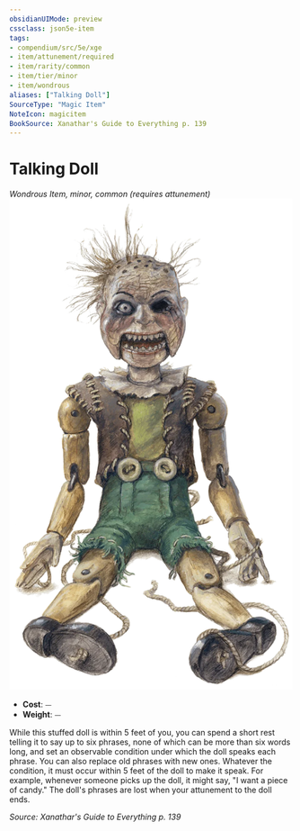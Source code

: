 ```yaml
---
obsidianUIMode: preview
cssclass: json5e-item
tags:
- compendium/src/5e/xge
- item/attunement/required
- item/rarity/common
- item/tier/minor
- item/wondrous
aliases: ["Talking Doll"]
SourceType: "Magic Item"
NoteIcon: magicitem
BookSource: Xanathar's Guide to Everything p. 139
---
```

# Talking Doll
*Wondrous Item, minor, common (requires attunement)*  
![](/3-Mechanics/CLI/items/img/talking-doll.webp#right)  

- **Cost**: ⏤
- **Weight**: ⏤

While this stuffed doll is within 5 feet of you, you can spend a short rest telling it to say up to six phrases, none of which can be more than six words long, and set an observable condition under which the doll speaks each phrase. You can also replace old phrases with new ones. Whatever the condition, it must occur within 5 feet of the doll to make it speak. For example, whenever someone picks up the doll, it might say, "I want a piece of candy." The doll's phrases are lost when your attunement to the doll ends.

*Source: Xanathar's Guide to Everything p. 139*